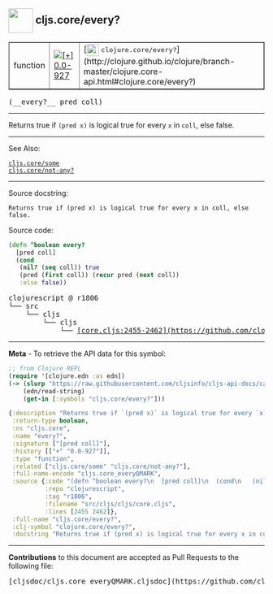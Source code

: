 ## <img width="48px" valign="middle" src="http://i.imgur.com/Hi20huC.png"> cljs.core/every?

 <table border="1">
<tr>

<td>function</td>
<td><a href="https://github.com/cljsinfo/cljs-api-docs/tree/0.0-927"><img valign="middle" alt="[+] 0.0-927" src="https://img.shields.io/badge/+-0.0--927-lightgrey.svg"></a> </td>
<td>
[<img height="24px" valign="middle" src="http://i.imgur.com/1GjPKvB.png"> <samp>clojure.core/every?</samp>](http://clojure.github.io/clojure/branch-master/clojure.core-api.html#clojure.core/every?)
</td>
</tr>
</table>

 <samp>
(__every?__ pred coll)<br>
</samp>

---

Returns true if `(pred x)` is logical true for every `x` in `coll`, else false.

---


See Also:

[`cljs.core/some`](cljs.core_some.md)<br>
[`cljs.core/not-any?`](cljs.core_not-anyQMARK.md)<br>

---

Source docstring:

```
Returns true if (pred x) is logical true for every x in coll, else
false.
```

Source code:

```clj
(defn ^boolean every?
  [pred coll]
  (cond
   (nil? (seq coll)) true
   (pred (first coll)) (recur pred (next coll))
   :else false))
```

 <pre>
clojurescript @ r1806
└── src
    └── cljs
        └── cljs
            └── <ins>[core.cljs:2455-2462](https://github.com/clojure/clojurescript/blob/r1806/src/cljs/cljs/core.cljs#L2455-L2462)</ins>
</pre>


---

__Meta__ - To retrieve the API data for this symbol:

```clj
;; from Clojure REPL
(require '[clojure.edn :as edn])
(-> (slurp "https://raw.githubusercontent.com/cljsinfo/cljs-api-docs/catalog/cljs-api.edn")
    (edn/read-string)
    (get-in [:symbols "cljs.core/every?"]))
```

```clj
{:description "Returns true if `(pred x)` is logical true for every `x` in `coll`, else false.",
 :return-type boolean,
 :ns "cljs.core",
 :name "every?",
 :signature ["[pred coll]"],
 :history [["+" "0.0-927"]],
 :type "function",
 :related ["cljs.core/some" "cljs.core/not-any?"],
 :full-name-encode "cljs.core_everyQMARK",
 :source {:code "(defn ^boolean every?\n  [pred coll]\n  (cond\n   (nil? (seq coll)) true\n   (pred (first coll)) (recur pred (next coll))\n   :else false))",
          :repo "clojurescript",
          :tag "r1806",
          :filename "src/cljs/cljs/core.cljs",
          :lines [2455 2462]},
 :full-name "cljs.core/every?",
 :clj-symbol "clojure.core/every?",
 :docstring "Returns true if (pred x) is logical true for every x in coll, else\nfalse."}

```

---

__Contributions__ to this document are accepted as Pull Requests to the following file:

 <pre>
[cljsdoc/cljs.core_everyQMARK.cljsdoc](https://github.com/cljsinfo/cljs-api-docs/blob/master/cljsdoc/cljs.core_everyQMARK.cljsdoc)
</pre>

